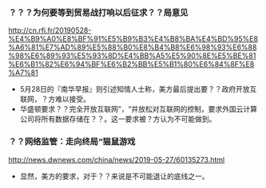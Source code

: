 ### ？？？为何要等到贸易战打响以后征求？？局意见
http://cn.rfi.fr/20190528-%E4%B9%A0%E8%BF%91%E5%B9%B3%E4%B8%BA%E4%BD%95%E8%A6%81%E7%AD%89%E5%88%B0%E8%B4%B8%E6%98%93%E6%88%98%E6%89%93%E5%93%8D%E4%BB%A5%E5%90%8E%E5%BE%81%E6%B1%82%E6%94%BF%E6%B2%BB%E5%B1%80%E6%84%8F%E8%A7%81
- 5月28日的『南华早报』则引述知情人士称，美方最后提出要？？政府开放互联网，？方难以接受。
- 华盛顿要求？？完全开放互联网”，“并放松对互联网的控制，要求外国云计算公司将所有数据存储在？？。这一要求被？方认为不可能做到。
### ？？网络监管：走向终局“猫鼠游戏
http://news.dwnews.com/china/news/2019-05-27/60135273.html
- 显然，美方的要求，对于？？来说是不可能退让的底线之一。